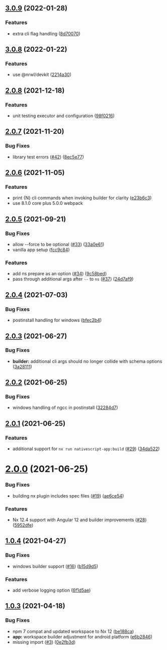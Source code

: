 ## [3.0.9](https://github.com/NativeScript/nx/compare/3.0.8...3.0.10) (2022-01-28)


### Features

* extra cli flag handling ([8d70070](https://github.com/NativeScript/nx/commit/8d7007085ad601cbdfa76e816c64ce3b86bda1fa))


## [3.0.8](https://github.com/NativeScript/nx/compare/2.0.8...3.0.8) (2022-01-22)


### Features

* use @nrwl/devkit ([2214a30](https://github.com/NativeScript/nx/commit/2214a3057b19a97aaae9d982e50cb80bb37df448))



## [2.0.8](https://github.com/NativeScript/nx/compare/2.0.7...2.0.8) (2021-12-18)


### Features

* unit testing executor and configuration ([98f0216](https://github.com/NativeScript/nx/commit/98f02167df538d9a1828a88f7116ef534238ebb1))



## [2.0.7](https://github.com/NativeScript/nx/compare/2.0.6...2.0.7) (2021-11-20)


### Bug Fixes

* library test errors ([#42](https://github.com/NativeScript/nx/issues/42)) ([8ec5e77](https://github.com/NativeScript/nx/commit/8ec5e777b4c2dc52be1f399ffc5ff0f6a3470855))



## [2.0.6](https://github.com/NativeScript/nx/compare/2.0.5...2.0.6) (2021-11-05)


### Features

* print {N} cli commands when invoking builder for clarity ([e23b6c3](https://github.com/NativeScript/nx/commit/e23b6c3bb21dd7d7674ee92206f856ff55ec5ace))
* use 8.1.0 core plus 5.0.0 webpack



## [2.0.5](https://github.com/NativeScript/nx/compare/2.0.4...2.0.5) (2021-09-21)


### Bug Fixes

* allow --force to be optional ([#33](https://github.com/NativeScript/nx/issues/33)) ([33a0e61](https://github.com/NativeScript/nx/commit/33a0e61000e1f2e794a4df44f35d2dfcadbc9283))
* vanilla app setup ([fcc9c84](https://github.com/NativeScript/nx/commit/fcc9c84eb5f593922b3d4962047348aabe51945c))


### Features

* add ns prepare as an option ([#34](https://github.com/NativeScript/nx/issues/34)) ([9c58bed](https://github.com/NativeScript/nx/commit/9c58bedc8193a10161f3c4fad992e7c5ff3211ed))
* pass through additional args after `--` to `ns` ([#37](https://github.com/NativeScript/nx/issues/37)) ([24d7af9](https://github.com/NativeScript/nx/commit/24d7af97ae511f1ca3597065b97ce9633437bd3d))



## [2.0.4](https://github.com/NativeScript/nx/compare/2.0.3...2.0.4) (2021-07-03)


### Bug Fixes

* postinstall handling for windows ([bfec2b4](https://github.com/NativeScript/nx/commit/bfec2b4f75df6e584bb7917cf463b70213539df3))



## [2.0.3](https://github.com/NativeScript/nx/compare/2.0.2...2.0.3) (2021-06-27)


### Bug Fixes

* **builder:** additional cli args should no longer collide with schema options ([3a28111](https://github.com/NativeScript/nx/commit/3a28111f8b96340a1ab73d19a4766ad4b15a88fe))



## [2.0.2](https://github.com/NativeScript/nx/compare/2.0.1...2.0.2) (2021-06-25)


### Bug Fixes

* windows handling of ngcc in postinstall ([32284d7](https://github.com/NativeScript/nx/commit/32284d7dd1df986e34c43e99eba9b78d27f3df7a))



## [2.0.1](https://github.com/NativeScript/nx/compare/2.0.0...2.0.1) (2021-06-25)


### Features

* additional support for `nx run nativescript-app:build` ([#29](https://github.com/NativeScript/nx/issues/29)) ([34da522](https://github.com/NativeScript/nx/commit/34da522a1a5d3c02f8c64cf335a696493e3dac42))



# [2.0.0](https://github.com/NativeScript/nx/compare/1.0.4...2.0.0) (2021-06-25)


### Bug Fixes

* building nx plugin includes spec files ([#19](https://github.com/NativeScript/nx/issues/19)) ([ae6ce54](https://github.com/NativeScript/nx/commit/ae6ce5465fa2da26754e6629ed5ac12036c7576d))


### Features

* Nx 12.4 support with Angular 12 and builder improvements ([#28](https://github.com/NativeScript/nx/issues/28)) ([5952dfe](https://github.com/NativeScript/nx/commit/5952dfe794627c267fccb67c05e476a1c16876a1))



## [1.0.4](https://github.com/NativeScript/nx/compare/1.0.3...1.0.4) (2021-04-27)

### Bug Fixes

- windows builder support ([#16](https://github.com/NativeScript/nx/issues/16)) ([b15d9d5](https://github.com/NativeScript/nx/commit/b15d9d56beb0e173fcb15a188142d61b1d670b59))

### Features

- add verbose logging option ([6f1d5ae](https://github.com/NativeScript/nx/commit/6f1d5ae24471296fbcdc0b53b93a8015d3f21196))

## [1.0.3](https://github.com/NativeScript/nx/compare/0e2fb3df2258c749b40009c419eb2c1a1ea0fdf3...1.0.3) (2021-04-18)

### Bug Fixes

- npm 7 compat and updated workspace to Nx 12 ([be188ca](https://github.com/NativeScript/nx/commit/be188caa4204b875083549cad56e40940ded2dfd))
- **app:** workspace builder adjustment for android platform ([e6b2846](https://github.com/NativeScript/nx/commit/e6b2846342e54f5f98912a7b51efcc6c9e4f01b8))
- missing import ([#3](https://github.com/NativeScript/nx/issues/3)) ([0e2fb3d](https://github.com/NativeScript/nx/commit/0e2fb3df2258c749b40009c419eb2c1a1ea0fdf3))
